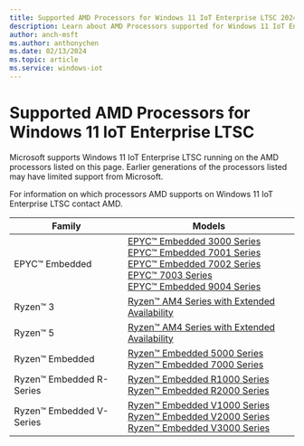 ```yaml
---
title: Supported AMD Processors for Windows 11 IoT Enterprise LTSC 2024
description: Learn about AMD Processors supported for Windows 11 IoT Enterprise LTSC 2024
author: anch-msft
ms.author: anthonychen
ms.date: 02/13/2024
ms.topic: article
ms.service: windows-iot
---
```


# Supported AMD Processors for Windows 11 IoT Enterprise LTSC

Microsoft supports Windows 11 IoT Enterprise LTSC running on the AMD processors listed on this page. Earlier generations of the processors listed may have limited support from Microsoft. 

For information on which processors AMD supports on Windows 11 IoT Enterprise LTSC contact AMD.

| Family | Models |
|---|---|
|EPYC&trade; Embedded |[EPYC&trade; Embedded 3000 Series](https://www.amd.com/en/products/embedded-epyc-3000-series)<br/> [EPYC&trade; Embedded 7001 Series](https://www.amd.com/en/processors/embedded-epyc-7001-series)<br/> [EPYC&trade; Embedded 7002 Series](https://www.amd.com/en/processors/embedded-epyc-7002-series)<br/> [EPYC&trade; 7003 Series](https://www.amd.com/en/processors/epyc-7003-series)<br/> [EPYC&trade; Embedded 9004 Series](https://www.amd.com/en/processors/embedded-epyc-9004-series)|
|Ryzen&trade; 3  |[Ryzen&trade; AM4 Series with Extended Availability](https://www.amd.com/en/products/embedded-ryzen-extended-availability)|
|Ryzen&trade; 5  |[Ryzen&trade; AM4 Series with Extended Availability](https://www.amd.com/en/products/embedded-ryzen-extended-availability)|
|Ryzen&trade; Embedded |[Ryzen&trade; Embedded 5000 Series](https://www.amd.com/en/products/ryzen-embedded-5000-series)<br/> [Ryzen&trade; Embedded 7000 Series](https://www.amd.com/en/products/ryzen-embedded-7000-series)|
|Ryzen&trade; Embedded R-Series |[Ryzen&trade; Embedded R1000 Series](https://www.amd.com/en/products/embedded-ryzen-r1000-series)<br/> [Ryzen&trade; Embedded R2000 Series](https://www.amd.com/en/products/ryzen-embedded-r2000-series)|
|Ryzen&trade; Embedded V-Series |[Ryzen&trade; Embedded V1000 Series](https://www.amd.com/en/products/embedded-ryzen-v1000-series)<br/> [Ryzen&trade; Embedded V2000 Series](https://www.amd.com/en/processors/embedded-ryzen-v2000-series)<br/> [Ryzen&trade; Embedded V3000 Series](https://www.amd.com/en/products/ryzen-embedded-v3000-series)|